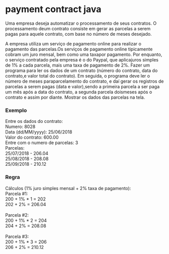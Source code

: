 # payment contract java
Uma empresa deseja automatizar o processamento de seus contratos. O processamento deum contrato consiste em gerar as parcelas a serem pagas para aquele contrato, com base no número de meses desejado.

A empresa utiliza um serviço de pagamento online para realizar o pagamento das parcelas.Os serviços de pagamento online tipicamente cobram um juro mensal, bem como uma taxapor pagamento. Por enquanto, o serviço contratado pela empresa é o do Paypal, que aplicajuros simples de 1% a cada parcela, mais uma taxa de pagamento de 2%.
Fazer um programa para ler os dados de um contrato (número do contrato, data do contrato,e valor total do contrato). Em seguida, o programa deve ler o número de meses paraparcelamento do contrato, e daí gerar os registros de parcelas a serem pagas (data e valor),sendo a primeira parcela a ser paga um mês após a data do contrato, a segunda parcela doismeses após o contrato e assim por diante. Mostrar os dados das parcelas na tela.

<h3>Exemplo</h3>
Entre os dados do contrato:<br>
Numero: 8028<br>
Data (dd/MM/yyyy): 25/06/2018<br>
Valor do contrato: 600.00<br>
Entre com o numero de parcelas: 3<br>
Parcelas:<br>
25/07/2018 - 206.04<br>
25/08/2018 - 208.08<br>
25/09/2018 - 210.12<br>

<h3>Regra</h3>
Cálculos (1% juro simples mensal + 2% taxa de pagamento):<br>
Parcela #1:<br>
200 + 1% * 1 = 202<br>
202 + 2% = 206.04<br>
<br>
Parcela #2:<br>
200 + 1% * 2 = 204<br>
204 + 2% = 208.08<br>
<br>
Parcela #3:<br>
200 + 1% * 3 = 206<br>
206 + 2% = 210.12<br>
